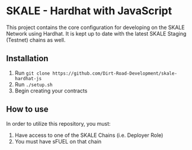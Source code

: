 # SKALE - Hardhat with JavaScript

This project contains the core configuration for developing on the SKALE Network using Hardhat.
It is kept up to date with the latest SKALE Staging (Testnet) chains as well.

## Installation
1) Run ```git clone https://github.com/Dirt-Road-Development/skale-hardhat-js```
2) Run ```./setup.sh```
3) Begin creating your contracts

## How to use

In order to utilize this repository, you must:

1) Have access to one of the SKALE Chains (i.e. Deployer Role)
2) You must have sFUEL on that chain


